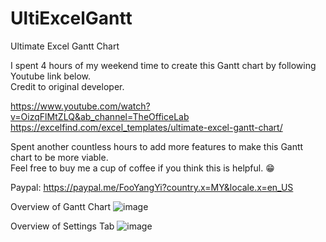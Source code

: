 # UltiExcelGantt
Ultimate Excel Gantt Chart


I spent 4 hours of my weekend time to create this Gantt chart by following Youtube link below.		
Credit to original developer.		

https://www.youtube.com/watch?v=OizqFlMtZLQ&ab_channel=TheOfficeLab		
https://excelfind.com/excel_templates/ultimate-excel-gantt-chart/		


Spent another countless hours to add more features to make this Gantt chart to be more viable.		
Feel free to buy me a cup of coffee if you think this is helpful. 😁		

Paypal:		https://paypal.me/FooYangYi?country.x=MY&locale.x=en_US

Overview of Gantt Chart
![image](https://user-images.githubusercontent.com/88188300/159829010-f0a4f6d4-b601-46b5-9a0f-7325df2f775c.png)

Overview of Settings Tab
![image](https://user-images.githubusercontent.com/88188300/159829015-f9019280-564b-4577-978d-f89917f66691.png)
